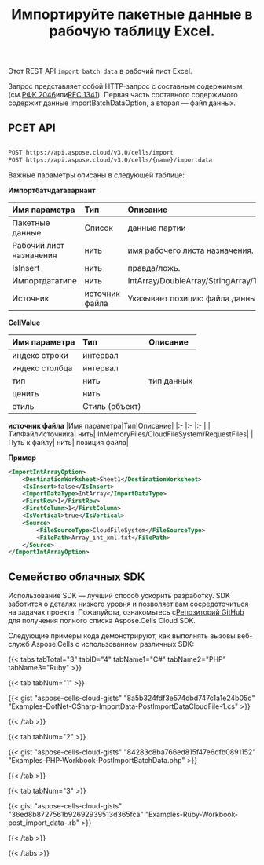 ﻿---
title: Импортируйте пакетные данные в рабочую таблицу Excel.
second_title: Aspose.Cells Cloud Documen
linktitle: Импортировать пакетные данные
type: docs
url: /ru/import/batch-data/
aliases: [/import-batch-data-into-excel-worksheet/,/import-batch-data-into-worksheet/,/import-data/batch-data/]
keywords: Import batch data into Excel files
description: Aspose.Cells Cloud REST API поддерживает импорт пакетных данных в файлы Excel. SDK поддерживает различные языки разработки. К ним относятся Android, C#, Go, Java, NodeJS, Perl, PHP, Python, Ruby и Swift.
weight: 19
kwords: Excel, Office Облако, REST API, электронная таблица, PDF, CSV, Json, Markdwon, импорт пакетных данных в рабочий лист Excel
---
Этот REST API `import batch data` в рабочий лист Excel.

Запрос представляет собой HTTP-запрос с составным содержимым (см.[РФК 2046](http://tools.ietf.org/html/rfc2046#page-17)или[RFC 1341](http://www.w3.org/Protocols/rfc1341/7_2_Multipart.html)). Первая часть составного содержимого содержит данные ImportBatchDataOption, а вторая — файл данных.

## РСЕТ API

```bash

POST https://api.aspose.cloud/v3.0/cells/import
POST https://api.aspose.cloud/v3.0/cells/{name}/importdata

```

Важные параметры описаны в следующей таблице:


**Импортбатчдатавариант**

|Имя параметра|Тип|Описание|
|:- |:- |:- |
| Пакетные данные|Список<CellValue> | данные партии|
| Рабочий лист назначения| нить| имя рабочего листа назначения.|
| IsInsert| нить| правда/ложь.|
| Импортдататипе| нить|IntArray/DoubleArray/StringArray/TwoDimensionIntArray/TwoDimensionDoubleArray/TwoDimensionStringArray/BatchData/CSVData.|
| Источник| источник файла| Указывает позицию файла данных, когда параметр BatchData имеет значение null.|



**CellValue**

|Имя параметра|Тип|Описание|
|:- |:- |:- |
| индекс строки| интервал||
| индекс столбца| интервал||
| тип| нить|тип данных|
| ценить| нить||
| стиль| Стиль (объект)||



**источник файла**
|Имя параметра|Тип|Описание|
|:- |:- |:- |
| ТипФайлИсточника| нить| InMemoryFiles/CloudFileSystem/RequestFiles|
| Путь к файлу| нить| позиция файла|


**Пример**

```xml
<ImportIntArrayOption>
    <DestinationWorksheet>Sheet1</DestinationWorksheet>
    <IsInsert>false</IsInsert>
    <ImportDataType>IntArray</ImportDataType>
    <FirstRow>1</FirstRow>
    <FirstColumn>1</FirstColumn>
    <IsVertical>true</IsVertical>
    <Source>
        <FileSourceType>CloudFileSystem</FileSourceType>
        <FilePath>Array_int_xml.txt</FilePath>
    </Source>
</ImportIntArrayOption>

```

## Семейство облачных SDK

 Использование SDK — лучший способ ускорить разработку. SDK заботится о деталях низкого уровня и позволяет вам сосредоточиться на задачах проекта. Пожалуйста, ознакомьтесь с[Репозиторий GitHub](https://github.com/aspose-cells-cloud) для получения полного списка Aspose.Cells Cloud SDK.

Следующие примеры кода демонстрируют, как выполнять вызовы веб-служб Aspose.Cells с использованием различных SDK:


{{< tabs tabTotal="3" tabID="4" tabName1="C#" tabName2="PHP" tabName3="Ruby" >}}

{{< tab tabNum="1" >}}

{{< gist "aspose-cells-cloud-gists" "8a5b324fdf3e574dbd747c1a1e24b05d" "Examples-DotNet-CSharp-ImportData-PostImportDataCloudFile-1.cs" >}}

{{< /tab >}}

{{< tab tabNum="2" >}}

{{< gist "aspose-cells-cloud-gists" "84283c8ba766ed815f47e6dfb0891152" "Examples-PHP-Workbook-PostImportBatchData.php" >}}

{{< /tab >}}

{{< tab tabNum="3" >}}

{{< gist "aspose-cells-cloud-gists" "36ed8b8727561b92692939513d365fca" "Examples-Ruby-Workbook-post_import_data-.rb" >}}

{{< /tab >}}

{{< /tabs >}}
